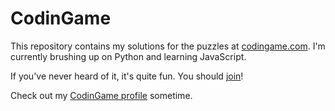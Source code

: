 CodinGame
=========

This repository contains my solutions for the puzzles at [codingame.com](https://www.codingame.com). I'm currently brushing up on Python and learning JavaScript.

If you've never heard of it, it's quite fun. You should [join](https://www.codingame.com/servlet/urlinvite?u=1508172)!

Check out my [CodinGame profile](https://www.codingame.com/profile/2bc79079757b7c07b7d017283450cac52718051) sometime.


